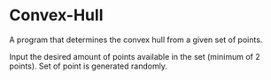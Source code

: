 # Convex-Hull
A program that determines the convex hull from a given set of points.

Input the desired amount of points available in the set (minimum of 2 points).
Set of point is generated randomly.
